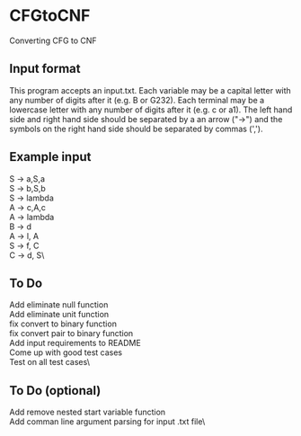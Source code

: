 # CFGtoCNF
Converting CFG to CNF

## Input format
This program accepts an input.txt. Each variable may be a capital letter with any number of digits after it (e.g. B or G232). 
Each terminal may be a lowercase letter with any number of digits after it (e.g. c or a1).
The left hand side and right hand side should be separated by a an arrow ("->") and the symbols on the right hand side should be separated by commas (',').

## Example input
S -> a,S,a\
S -> b,S,b\
S -> lambda\
A -> c,A,c\
A -> lambda\
B -> d\
A -> l, A\
S -> f, C\
C -> d, S\

## To Do
Add eliminate null function\
Add eliminate unit function\
fix convert to binary function\
fix convert pair to binary function\
Add input requirements to README\
Come up with good test cases\
Test on all test cases\

## To Do (optional)
Add remove nested start variable function\
Add comman line argument parsing for input .txt file\
